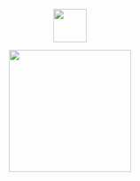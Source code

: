 <p align="center">
    <img width="60" src="https://komarev.com/ghpvc/?username=prismaticpal&color=9799b0&style=flat&label=fishies">
</p>
<p align="center">
                    <img width="220" src="https://files.catbox.moe/eikg3t.png">
</p>
